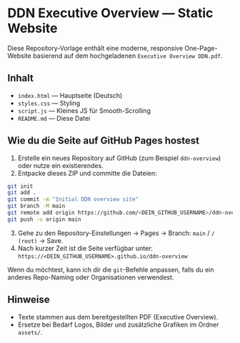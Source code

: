 # DDN Executive Overview — Static Website

Diese Repository-Vorlage enthält eine moderne, responsive One-Page-Website basierend auf dem hochgeladenen `Executive Overview DDN.pdf`.

## Inhalt
- `index.html` — Hauptseite (Deutsch)
- `styles.css` — Styling
- `script.js` — Kleines JS für Smooth-Scrolling
- `README.md` — Diese Datei

## Wie du die Seite auf GitHub Pages hostest

1. Erstelle ein neues Repository auf GitHub (zum Beispiel `ddn-overview`) oder nutze ein existierendes.
2. Entpacke dieses ZIP und committe die Dateien:
```bash
git init
git add .
git commit -m "Initial DDN overview site"
git branch -M main
git remote add origin https://github.com/<DEIN_GITHUB_USERNAME>/ddn-overview.git
git push -u origin main
```
3. Gehe zu den Repository-Einstellungen → Pages → Branch: `main` / `/ (root)` → Save.
4. Nach kurzer Zeit ist die Seite verfügbar unter: `https://<DEIN_GITHUB_USERNAME>.github.io/ddn-overview`

Wenn du möchtest, kann ich dir die `git`-Befehle anpassen, falls du ein anderes Repo-Naming oder Organisationen verwendest.

## Hinweise
- Texte stammen aus dem bereitgestellten PDF (Executive Overview).
- Ersetze bei Bedarf Logos, Bilder und zusätzliche Grafiken im Ordner `assets/`.
